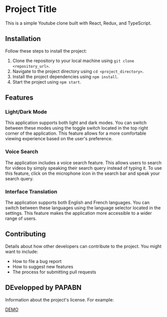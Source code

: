 # Project Title

This is a simple Youtube clone built with React, Redux, and TypeScript.

## Installation

Follow these steps to install the project:

1. Clone the repository to your local machine using `git clone <repository_url>`.
2. Navigate to the project directory using `cd <project_directory>`.
3. Install the project dependencies using `npm install`.
4. Start the project using `npm start`.

## Features

### Light/Dark Mode

This application supports both light and dark modes. You can switch between these modes using the toggle switch located in the top right corner of the application. This feature allows for a more comfortable viewing experience based on the user's preference.

### Voice Search

The application includes a voice search feature. This allows users to search for videos by simply speaking their search query instead of typing it. To use this feature, click on the microphone icon in the search bar and speak your search query.

### Interface Translation

The application supports both English and French languages. You can switch between these languages using the language selector located in the settings. This feature makes the application more accessible to a wider range of users.

## Contributing

Details about how other developers can contribute to the project. You might want to include:

- How to file a bug report
- How to suggest new features
- The process for submitting pull requests

## DEvelopped by PAPABN
Information about the project's license. For example:


[DEMO](https://youtuuubee.netlify.app/)